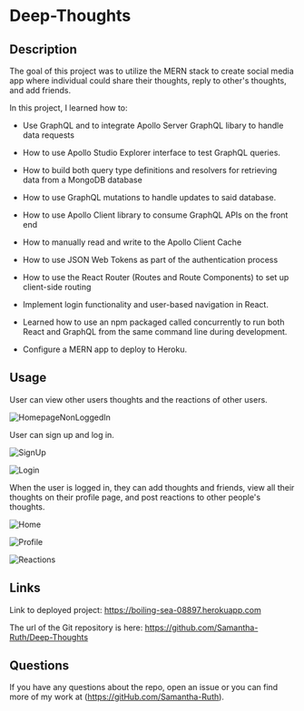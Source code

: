 # Deep-Thoughts

## Description

The goal of this project was to utilize the MERN stack to create social media app where individual could share their thoughts, reply to other's thoughts, and add friends.

In this project, I learned how to: 

* Use GraphQL and to integrate Apollo Server GraphQL libary to handle data requests
* How to use Apollo Studio Explorer interface to test GraphQL queries.
* How to build both query type definitions and resolvers for retrieving data from a MongoDB database
* How to use GraphQL mutations to handle updates to said database.

* How to use Apollo Client library to consume GraphQL APIs on the front end
* How to manually read and write to the Apollo Client Cache

* How to use JSON Web Tokens as part of the authentication process

* How to use the React Router (Routes and Route Components) to set up client-side routing
* Implement login functionality and user-based navigation in React. 

* Learned how to use an npm packaged called concurrently to run both React and GraphQL from the same command line during development.

* Configure a MERN app to deploy to Heroku.

## Usage

User can view other users thoughts and the reactions of other users. 

![HomepageNonLoggedIn](https://user-images.githubusercontent.com/64170123/188034975-97b57818-5d0f-4376-8f84-cad79858e5e8.jpg)

User can sign up and log in.

![SignUp](https://user-images.githubusercontent.com/64170123/188035030-e2080e4e-9a2a-4898-ad91-6086d32c471d.jpg)

![Login](https://user-images.githubusercontent.com/64170123/188035055-b88b13aa-1291-4c91-a422-13c4970326cf.jpg)

When the user is logged in, they can add thoughts and friends, view all their thoughts on their profile page, and post reactions to other people's thoughts. 

![Home](https://user-images.githubusercontent.com/64170123/188034998-6eeb3548-c3ac-46d2-b9c3-82d564567008.jpg)

![Profile](https://user-images.githubusercontent.com/64170123/188035080-13062342-8b66-4117-af2c-a4bbe93852cf.jpg)

![Reactions](https://user-images.githubusercontent.com/64170123/188035103-9bcfa23f-9fc4-4634-8f8b-08e153d7a377.jpg)

## Links

Link to deployed project: https://boiling-sea-08897.herokuapp.com


The url of the Git repository is here:  https://github.com/Samantha-Ruth/Deep-Thoughts

## Questions

If you have any questions about the repo, open an issue or you can find more of my work at (https://gitHub.com/Samantha-Ruth).


